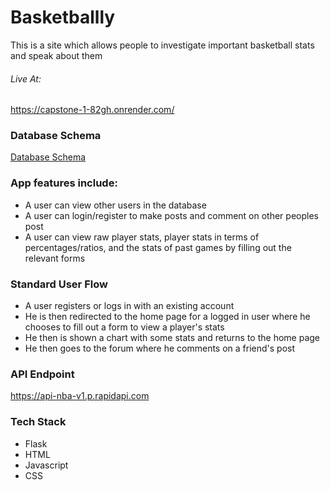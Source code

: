 # Basketballly

This is a site which allows people to investigate important basketball stats and speak about them

###### Live At:

https://capstone-1-82gh.onrender.com/

### Database Schema
[Database Schema](https://github.com/NoahMekonnen/Basketballly/blob/main/DatabaseDiagram.png?raw=true)

### App features include:

* A user can view other users in the database
* A user can login/register to make posts and comment on other peoples post
* A user can view raw player stats, player stats in terms of percentages/ratios, and the stats of past games by filling out the relevant forms

### Standard User Flow

* A user registers or logs in with an existing account
* He is then redirected to the home page for a logged in user where he chooses to fill out a form to view a player's stats
* He then is shown a chart with some stats and returns to the home page
* He then goes to the forum where he comments on a friend's post

### API Endpoint

 https://api-nba-v1.p.rapidapi.com

### Tech Stack

* Flask
* HTML
* Javascript
* CSS